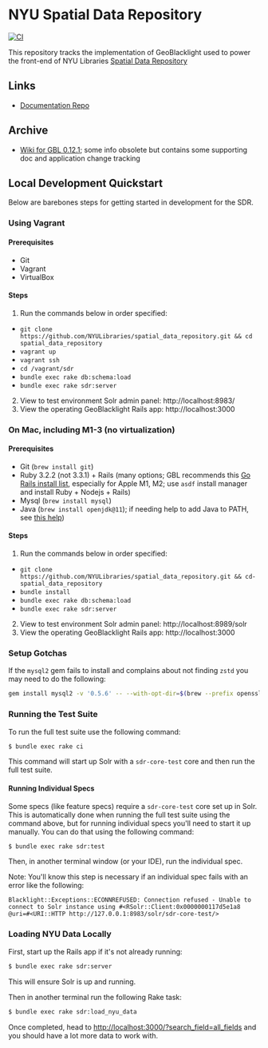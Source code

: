 # NYU Spatial Data Repository

[![CI](https://github.com/NYULibraries/spatial_data_repository/actions/workflows/ci.yml/badge.svg)](https://github.com/NYULibraries/spatial_data_repository/actions/workflows/ci.yml)

This repository tracks the implementation of GeoBlacklight used to power the front-end of NYU Libraries [Spatial Data Repository](https://geo.nyu.edu)

## Links

- [Documentation Repo](https://github.com/NYULibraries/sdr-documentation)

## Archive

- [Wiki for GBL 0.12.1](https://github.com/NYULibraries/spatial_data_repository/wiki); some info obsolete but contains some supporting doc and application change tracking

## Local Development Quickstart

Below are barebones steps for getting started in development for the SDR. 

### Using Vagrant

#### Prerequisites
- Git
- Vagrant
- VirtualBox

#### Steps

1. Run the commands below in order specified:
  - `git clone https://github.com/NYULibraries/spatial_data_repository.git && cd spatial_data_repository`
  - `vagrant up`
  - `vagrant ssh`
  - `cd /vagrant/sdr`
  - `bundle exec rake db:schema:load`
  - `bundle exec rake sdr:server`
2. View to test environment Solr admin panel: http://localhost:8983/
3. View the operating GeoBlacklight Rails app: http://localhost:3000

### On Mac, including M1-3 (no virtualization)

#### Prerequisites
- Git (`brew install git`)
- Ruby 3.2.2 (not 3.3.1) + Rails (many options; GBL recommends this [Go Rails install list](https://gorails.com/setup/macos/14-sonoma#ruby), especially for Apple M1, M2; use `asdf` install manager and install Ruby + Nodejs + Rails)
- Mysql (`brew install mysql`)
- Java (`brew install openjdk@11`); if needing help to add Java to PATH, see [this help](https://stackoverflow.com/questions/71059252/mac-the-operation-couldn-t-be-completed-unable-to-locate-a-java-runtime-that-su))

#### Steps

1. Run the commands below in order specified:
  - `git clone https://github.com/NYULibraries/spatial_data_repository.git && cd- spatial_data_repository`
  - `bundle install`
  - `bundle exec rake db:schema:load`
  - `bundle exec rake sdr:server`
2. View to test environment Solr admin panel: http://localhost:8989/solr
3. View the operating GeoBlacklight Rails app: http://localhost:3000

### Setup Gotchas

If the `mysql2` gem fails to install and complains about not finding `zstd` you may need to do the following:

```bash
gem install mysql2 -v '0.5.6' -- --with-opt-dir=$(brew --prefix openssl) --with-ldflags=-L/opt/homebrew/opt/zstd/lib
```

### Running the Test Suite

To run the full test suite use the following command:

```bash
$ bundle exec rake ci
```

This command will start up Solr with a `sdr-core-test` core and then run the full test suite.

#### Running Individual Specs

Some specs (like feature specs) require a `sdr-core-test` core set up in Solr. This is automatically done when running the full test suite using the command above, but for running individual specs you'll need to start it up manually. You can do that using the following command:

```bash
$ bundle exec rake sdr:test
```

Then, in another terminal window (or your IDE), run the individual spec.

Note: You'll know this step is necessary if an individual spec fails with an error like the following:

```plaintext
Blacklight::Exceptions::ECONNREFUSED: Connection refused - Unable to connect to Solr instance using #<RSolr::Client:0x0000000117d5e1a8 @uri=#<URI::HTTP http://127.0.0.1:8983/solr/sdr-core-test/>
```

### Loading NYU Data Locally

First, start up the Rails app if it's not already running:

```bash
$ bundle exec rake sdr:server
```

This will ensure Solr is up and running.

Then in another terminal run the following Rake task:

```bash
$ bundle exec rake sdr:load_nyu_data
```

Once completed, head to <http://localhost:3000/?search_field=all_fields> and you should have a lot more data to work with.

